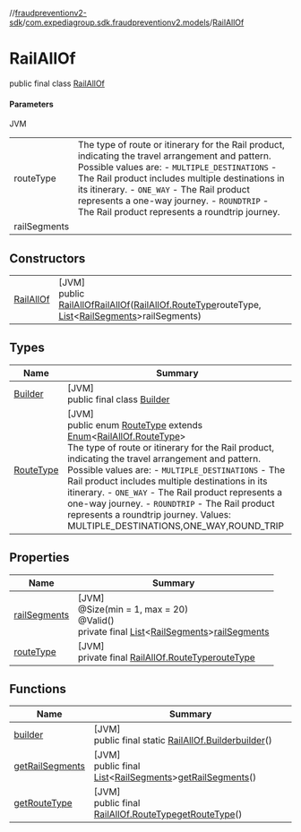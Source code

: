 //[fraudpreventionv2-sdk](../../../index.md)/[com.expediagroup.sdk.fraudpreventionv2.models](../index.md)/[RailAllOf](index.md)

# RailAllOf

public final class [RailAllOf](index.md)

#### Parameters

JVM

| | |
|---|---|
| routeType | The type of route or itinerary for the Rail product, indicating the travel arrangement and pattern. Possible values are: - `MULTIPLE_DESTINATIONS` - The Rail product includes multiple destinations in its itinerary. - `ONE_WAY` - The Rail product represents a one-way journey. - `ROUNDTRIP` - The Rail product represents a roundtrip journey. |
| railSegments |

## Constructors

| | |
|---|---|
| [RailAllOf](-rail-all-of.md) | [JVM]<br>public [RailAllOf](index.md)[RailAllOf](-rail-all-of.md)([RailAllOf.RouteType](-route-type/index.md)routeType, [List](https://docs.oracle.com/javase/8/docs/api/java/util/List.html)&lt;[RailSegments](../-rail-segments/index.md)&gt;railSegments) |

## Types

| Name | Summary |
|---|---|
| [Builder](-builder/index.md) | [JVM]<br>public final class [Builder](-builder/index.md) |
| [RouteType](-route-type/index.md) | [JVM]<br>public enum [RouteType](-route-type/index.md) extends [Enum](https://docs.oracle.com/javase/8/docs/api/java/lang/Enum.html)&lt;[RailAllOf.RouteType](-route-type/index.md)&gt;<br>The type of route or itinerary for the Rail product, indicating the travel arrangement and pattern. Possible values are: - `MULTIPLE_DESTINATIONS` - The Rail product includes multiple destinations in its itinerary. - `ONE_WAY` - The Rail product represents a one-way journey. - `ROUNDTRIP` - The Rail product represents a roundtrip journey. Values: MULTIPLE_DESTINATIONS,ONE_WAY,ROUND_TRIP |

## Properties

| Name | Summary |
|---|---|
| [railSegments](index.md#-851267899%2FProperties%2F-173342751) | [JVM]<br>@Size(min = 1, max = 20)<br>@Valid()<br>private final [List](https://docs.oracle.com/javase/8/docs/api/java/util/List.html)&lt;[RailSegments](../-rail-segments/index.md)&gt;[railSegments](index.md#-851267899%2FProperties%2F-173342751) |
| [routeType](index.md#1219178016%2FProperties%2F-173342751) | [JVM]<br>private final [RailAllOf.RouteType](-route-type/index.md)[routeType](index.md#1219178016%2FProperties%2F-173342751) |

## Functions

| Name | Summary |
|---|---|
| [builder](builder.md) | [JVM]<br>public final static [RailAllOf.Builder](-builder/index.md)[builder](builder.md)() |
| [getRailSegments](get-rail-segments.md) | [JVM]<br>public final [List](https://docs.oracle.com/javase/8/docs/api/java/util/List.html)&lt;[RailSegments](../-rail-segments/index.md)&gt;[getRailSegments](get-rail-segments.md)() |
| [getRouteType](get-route-type.md) | [JVM]<br>public final [RailAllOf.RouteType](-route-type/index.md)[getRouteType](get-route-type.md)() |
